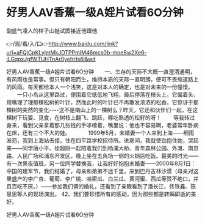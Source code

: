 # 好男人AV香蕉一级A婬片试看6O分钟
副盛气凌人的样子山娃试图接近他跟他.

👉/观/看/入/口👉http://www.baidu.com/link?url=aFQjCpKLyjmMkJDTPPmIM46mcs0b-moe8w2Xe6-iLGqpxJgfWTUHTnAr0yehHs6i&wd

好男人AV香蕉一级A婬片试看6O分钟　　一、生存的天际不大概一直澄清通明，有风雨也是常事。但只有朝阳而生，维持本质的天际一直明朗，便可不畏缩道路上的风雨。每天都给本人一个浅笑，这是对本人的确定，也是对未来的一份憧憬。
　　一只小鸟从这里路过，便围着它低低地飞翔，最后停落在枝头上。它偏着头，用嘴理了理那棵松树的叶针，然而此时的叶针已不再散发浓浓的松香。它惊讶于那棵树的突然的变化----这不是南山上的一棵树么？昨天，它还和伙伴们一起，在这棵树下玩耍、觅食，在树枝上翻飞、跳跃，啄吃熟透的松籽的呀！
　　等我转过身来，看到父亲拿着那几张钱的手哆嗦着，嘴里说：他也不容易啊，老婆常年卧病在床，还有三个不大的娃。
　　　1999年5月，未婚妻一个人来到上海——细雨淅沥，我到上海站去接，住在四平路学校招待所。进房间，我就使劲抱住她，哭起来——同学唐小平、徐超刚一起陪着我们到杨浦大桥、青年森林公园、外滩、南京路、人民广场和浦东开发区，晚上坐在五角场一侧的火锅店吃饭。最美的时光——有一次黑夜值班，另一位同学替换我，让我好好抱抱未婚妻——2000年8月1日：中国的建军节，我们结婚了，母亲和弟弟不远千里，来到巴丹吉林沙漠（母亲对这里盛产的李广杏、葡萄、李广桃、哈密瓜、白兰瓜、黄河蜜、西瓜等赞不绝口，并且百吃不厌。）——参加我们俩的婚礼，还看到了亲眼看到了潘长江、佟铁鑫、陈思思等人的现场演出。
	42、我们要珍惜所有的感动，因为那些都是转瞬即逝的美好。

好男人AV香蕉一级A婬片试看6O分钟

